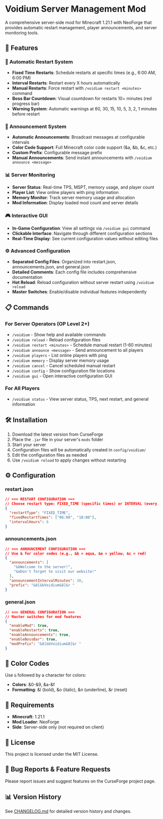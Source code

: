 # Voidium Server Management Mod

A comprehensive server-side mod for Minecraft 1.21.1 with NeoForge that provides automatic restart management, player announcements, and server monitoring tools.

## 🚀 Features

### 🔄 Automatic Restart System
- **Fixed Time Restarts**: Schedule restarts at specific times (e.g., 6:00 AM, 6:00 PM)
- **Interval Restarts**: Restart every X hours automatically
- **Manual Restarts**: Force restart with `/voidium restart <minutes>` command
- **Boss Bar Countdown**: Visual countdown for restarts 10+ minutes (red progress bar)
- **Warning System**: Automatic warnings at 60, 30, 15, 10, 5, 3, 2, 1 minutes before restart

### 📢 Announcement System
- **Automatic Announcements**: Broadcast messages at configurable intervals
- **Color Code Support**: Full Minecraft color code support (&a, &b, &c, etc.)
- **Custom Prefix**: Configurable message prefix
- **Manual Announcements**: Send instant announcements with `/voidium announce <message>`

### 📊 Server Monitoring
- **Server Status**: Real-time TPS, MSPT, memory usage, and player count
- **Player List**: View online players with ping information
- **Memory Monitor**: Track server memory usage and allocation
- **Mod Information**: Display loaded mod count and server details

### 🎮 Interactive GUI
- **In-Game Configuration**: View all settings via `/voidium gui` command
- **Clickable Interface**: Navigate through different configuration sections
- **Real-Time Display**: See current configuration values without editing files

### ⚙️ Advanced Configuration
- **Separated Config Files**: Organized into restart.json, announcements.json, and general.json
- **Detailed Comments**: Each config file includes comprehensive documentation
- **Hot Reload**: Reload configuration without server restart using `/voidium reload`
- **Master Switches**: Enable/disable individual features independently

## 📋 Commands

### For Server Operators (OP Level 2+)
- `/voidium` - Show help and available commands
- `/voidium reload` - Reload configuration files
- `/voidium restart <minutes>` - Schedule manual restart (1-60 minutes)
- `/voidium announce <message>` - Send announcement to all players
- `/voidium players` - List online players with ping
- `/voidium memory` - Display server memory usage
- `/voidium cancel` - Cancel scheduled manual restart
- `/voidium config` - Show configuration file locations
- `/voidium gui` - Open interactive configuration GUI

### For All Players
- `/voidium status` - View server status, TPS, next restart, and general information

## 🛠️ Installation

1. Download the latest version from CurseForge
2. Place the `.jar` file in your server's `mods` folder
3. Start your server
4. Configuration files will be automatically created in `config/voidium/`
5. Edit the configuration files as needed
6. Use `/voidium reload` to apply changes without restarting

## ⚙️ Configuration

### restart.json
```json
// === RESTART CONFIGURATION ===
// Choose restart type: FIXED_TIME (specific times) or INTERVAL (every X hours)
{
  "restartType": "FIXED_TIME",
  "fixedRestartTimes": ["06:00", "18:00"],
  "intervalHours": 6
}
```

### announcements.json
```json
// === ANNOUNCEMENT CONFIGURATION ===
// Use & for color codes (e.g., &b = aqua, &e = yellow, &c = red)
{
  "announcements": [
    "&bWelcome to the server!",
    "&eDon't forget to visit our website!"
  ],
  "announcementIntervalMinutes": 30,
  "prefix": "&8[&bVoidium&8]&r "
}
```

### general.json
```json
// === GENERAL CONFIGURATION ===
// Master switches for mod features
{
  "enableMod": true,
  "enableRestarts": true,
  "enableAnnouncements": true,
  "enableBossBar": true,
  "modPrefix": "&8[&bVoidium&8]&r "
}
```

## 🎨 Color Codes

Use `&` followed by a character for colors:
- **Colors**: &0-&9, &a-&f
- **Formatting**: &l (bold), &o (italic), &n (underline), &r (reset)

## 🔧 Requirements

- **Minecraft**: 1.21.1
- **Mod Loader**: NeoForge
- **Side**: Server-side only (not required on client)

## 📝 License

This project is licensed under the MIT License.

## 🐛 Bug Reports & Feature Requests

Please report issues and suggest features on the CurseForge project page.

## 📊 Version History

See [CHANGELOG.md](CHANGELOG.md) for detailed version history and changes.